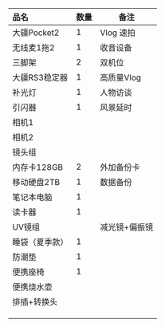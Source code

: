 | 品名           | 数量 | 备注          |
| :------------- | ---- | ------------- |
| 大疆Pocket2    | 1    | Vlog 速拍     |
| 无线麦1拖2     | 1    | 收音设备      |
| 三脚架         | 2    | 双机位        |
| 大疆RS3稳定器  | 1    | 高质量Vlog    |
| 补光灯         | 1    | 人物访谈      |
| 引闪器         | 1    | 风景延时      |
| 相机1          |      |               |
| 相机2          |      |               |
| 镜头组         |      |               |
| 内存卡128GB    | 2    | 外加备份卡    |
| 移动硬盘2TB    | 1    | 数据备份      |
| 笔记本电脑     | 1    |               |
| 读卡器         | 1    |               |
| UV镜组         |      | 减光镜+偏振镜 |
| 睡袋（夏季款） | 1    |               |
| 防潮垫         | 1    |               |
| 便携座椅       | 1    |               |
| 便携烧水壶     |      |               |
| 排插+转换头    |      |               |
|                |      |               |
|                |      |               |
|                |      |               |